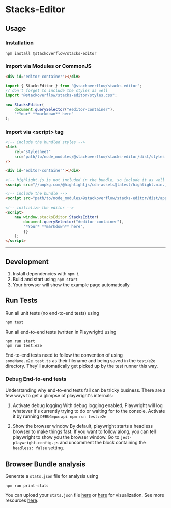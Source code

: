 # Stacks-Editor

## Usage

### Installation

`npm install @stackoverflow/stacks-editor`

### Import via Modules or CommonJS

```html
<div id="editor-container"></div>
```

```js
import { StacksEditor } from "@stackoverflow/stacks-editor";
// don't forget to include the styles as well
import "@stackoverflow/stacks-editor/styles.css";

new StacksEditor(
    document.querySelector("#editor-container"),
    "*Your* **markdown** here"
);
```

### Import via &lt;script&gt; tag

```html
<!-- include the bundled styles -->
<link
    rel="stylesheet"
    src="path/to/node_modules/@stackoverflow/stacks-editor/dist/styles.css"
/>

<div id="editor-container"></div>

<!-- highlight.js is not included in the bundle, so include it as well if you want it -->
<script src="//unpkg.com/@highlightjs/cdn-assets@latest/highlight.min.js"></script>

<!-- include the bundle -->
<script src="path/to/node_modules/@stackoverflow/stacks-editor/dist/app.bundle.js"></script>

<!-- initialize the editor -->
<script>
    new window.stacksEditor.StacksEditor(
        document.querySelector("#editor-container"),
        "*Your* **markdown** here",
        {}
    );
</script>
```

---

## Development

1. Install dependencies with `npm i`
2. Build and start using `npm start`
3. Your browser will show the example page automatically

## Run Tests

Run all unit tests (no end-to-end tests) using

    npm test

Run all end-to-end tests (written in Playwright) using

    npm run start
    npm run test:e2e

End-to-end tests need to follow the convention of using `someName.e2e.test.ts` as their filename and being saved in the `test/e2e` directory. They'll automatically get picked up by the test runner this way.

### Debug End-to-end tests

Understanding why end-to-end tests fail can be tricky business. There are a few ways to get a glimpse of playwright's internals:

1. Activate debug logging
   With debug logging enabled, Playwright will log whatever it's currently trying to do or waiting for to the console. Activate it by running `DEBUG=pw:api npm run test:e2e`

2. Show the browser window
   By default, playwright starts a headless browser to make things fast. If you want to follow along, you can tell playwright to show you the browser window. Go to `jest-playwright.config.js` and uncomment the block containing the `headless: false` setting.

## Browser Bundle analysis

Generate a `stats.json` file for analysis using

    npm run print-stats

You can upload your `stats.json` file [here](http://webpack.github.io/analyse/) or [here](https://chrisbateman.github.io/webpack-visualizer/) for visualization. See more resources [here](https://webpack.js.org/guides/code-splitting/#bundle-analysis).
